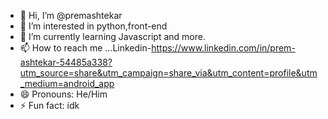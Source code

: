 - 👋 Hi, I’m @premashtekar
- 👀 I’m interested in python,front-end
- 🌱 I’m currently learning Javascript and more.
- 📫 How to reach me ...Linkedin-https://www.linkedin.com/in/prem-ashtekar-54485a338?utm_source=share&utm_campaign=share_via&utm_content=profile&utm_medium=android_app
- 😄 Pronouns: He/Him
- ⚡ Fun fact: idk

<!---
premashtekar/premashtekar is a ✨ special ✨ repository because its `README.md` (this file) appears on your GitHub profile.
You can click the Preview link to take a look at your changes.
--->
